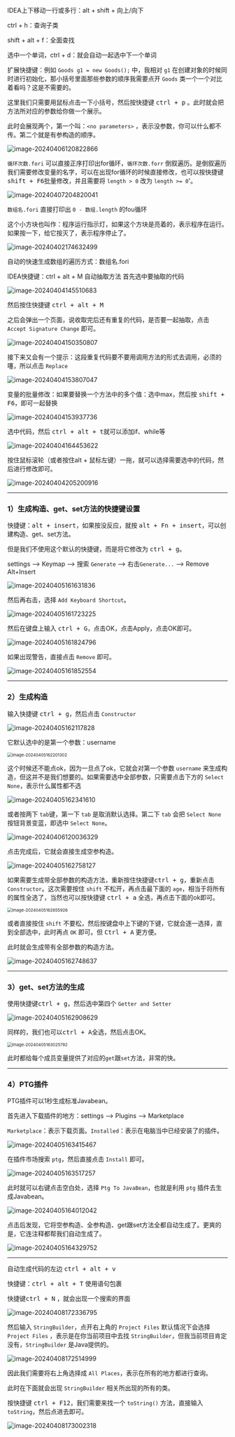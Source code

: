 IDEA上下移动一行或多行：alt + shift + 向上/向下

ctrl + h：查询子类

shift + alt + f：全面查找

选中一个单词，ctrl + d：就会自动一起选中下一个单词



扩展快捷键：例如 `Goods g1 = new Goods();` 中，我相对 `g1` 在创建对象的时候同时进行初始化，那小括号里面那些参数的顺序我需要点开 `Goods` 类一个一个对比着看吗？这是不需要的。

这里我们只需要用鼠标点击一下小括号，然后按快捷键 <kbd>ctrl + p</kbd> 。此时就会把方法所对应的参数给你做一个展示。

此时会展现两个，第一个叫：`<no parameters>` ，表示没参数，你可以什么都不传。第二个就是有参构造的顺序。

![image-20240406120822866](./assets/image-20240406120822866.png)



`循环次数.fori` 可以直接正序打印出for循环，`循环次数.forr` 倒叙遍历。是倒叙遍历我们需要修改变量的名字，可以在出现for循环的时候直接修改，也可以按快捷键<kbd>shift + F6</kbd>批量修改，并且需要将 `length > 0` 改为 `length >= 0`'。

![image-20240407204820041](./assets/image-20240407204820041.png)

`数组名.fori` 直接打印出 `0 - 数组.length` 的fou循环

这个小方块也叫作：程序运行指示灯，如果这个方块是亮着的，表示程序在运行。如果按一下，给它按灭了，表示程序停止了。

![image-20240402174632499](./assets/image-20240402174632499.png)

自动的快速生成数组的遍历方式：数组名.fori



IDEA快捷键：ctrl + alt + M 自动抽取方法 首先选中要抽取的代码

![image-20240404145510683](./assets/image-20240404145510683.png)

然后按住快捷键 <kbd>ctrl + alt + M</kbd>

之后会弹出一个页面，说收取完后还有重复的代码，是否要一起抽取，点击 `Accept Signature Change` 即可。

![image-20240404150350807](./assets/image-20240404150350807.png)

接下来又会有一个提示：这段重复代码要不要用调用方法的形式去调用，必须的噻，所以点击 `Replace`

![image-20240404153807047](./assets/image-20240404153807047.png)



变量的批量修改：如果要替换一个方法中的多个值：选中max，然后按 <kbd>shift + F6</kbd>，即可一起替换

![image-20240404153937736](./assets/image-20240404153937736.png)



选中代码，然后 <kbd>ctrl + alt + t</kbd>就可以添加if、while等

![image-20240404164453622](./assets/image-20240404164453622.png)



按住鼠标滚轮（或者按住alt + 鼠标左键）一拖，就可以选择需要选中的代码，然后进行修改即可。

![image-20240404205200916](./assets/image-20240404205200916.png)

----



### 1）生成构造、get、set方法的快捷键设置

快捷键：<kbd>alt + insert</kbd>，如果按没反应，就按 <kbd>alt + Fn + insert</kbd>，可以创建构造、get、set方法。

但是我们不使用这个默认的快捷键，而是将它修改为 <kbd>ctrl + g</kbd>。

settings —> Keymap ——> 搜索 `Generate` ——> 右击`Generate...` ——> Remove Alt+Insert

![image-20240405161631836](./assets/image-20240405161631836.png)

然后再右击，选择 `Add Keyboard Shortcut`。

![image-20240405161723225](./assets/image-20240405161723225.png)

然后在键盘上输入 <kbd>ctrl + G</kbd>，点击OK，点击Apply，点击OK即可。

![image-20240405161824796](./assets/image-20240405161824796.png)

如果出现警告，直接点击 `Remove` 即可。

![image-20240405161852554](./assets/image-20240405161852554.png)

----

### 2）生成构造

输入快捷键 <kbd>ctrl + g</kbd>，然后点击 `Constructor`

![image-20240405162117828](./assets/image-20240405162117828.png)

它默认选中的是第一个参数：username

<img src="./assets/image-20240405162201302.png" alt="image-20240405162201302" style="zoom:67%;" />

这个时候还不能点ok，因为一旦点了ok，它就会对第一个参数 `username` 来生成构造，但这并不是我们想要的。如果需要选中全部参数，只需要点击下方的 `Select None`，表示什么属性都不选

![image-20240405162341610](./assets/image-20240405162341610.png)

或者按两下 `tab`键，第一下 `tab` 是取消默认选择。第二下 `tab` 会把 `Select None` 按钮背景变蓝，即选中 `Select None`。

![image-20240406120036329](./assets/image-20240406120036329.png)

点击完成后，它就会直接生成空参构造。

![image-20240405162758127](./assets/image-20240405162758127.png)

如果需要生成带全部参数的构造方法，重新按住快捷键<kbd>ctrl + g</kbd>，重新点击 `Constructor`。这次需要按住 `shift` 不松开，再点击最下面的 `age`，相当于将所有的属性全选了，当然也可以按快捷键 <kbd>ctrl + a</kbd> 全选，再点击下面的ok即可。

<img src="./assets/image-20240405162655926.png" alt="image-20240405162655926" style="zoom:67%;" />

或者直接按住 `shift` 不要松，然后按键盘中上下键的下键，它就会逐一选择，直到全部选中，此时再点 `OK` 即可。但 <kbd>Ctrl + A</kbd> 更方便。

此时就会生成带有全部参数的构造方法。

![image-20240405162748637](./assets/image-20240405162748637.png)

----

### 3）get、set方法的生成

使用快捷键<kbd>ctrl + g</kbd>，然后选中第四个 `Getter and Setter`

![image-20240405162908629](./assets/image-20240405162908629.png)

同样的，我们也可以<kbd>ctrl + A</kbd>全选，然后点击OK。

<img src="./assets/image-20240405163025792.png" alt="image-20240405163025792" style="zoom:67%;" />

此时都给每个成员变量提供了对应的`get`跟`set`方法，非常的快。

---

### 4）PTG插件

PTG插件可以1秒生成标准Javabean。

首先进入下载插件的地方：settings ——> Plugins ——> Marketplace

`Marketplace`：表示下载页面。`Installed`：表示在电脑当中已经安装了的插件。

![image-20240405163415467](./assets/image-20240405163415467.png)

在插件市场搜索 `ptg`，然后直接点击 `Install` 即可。

![image-20240405163517257](./assets/image-20240405163517257.png)

此时就可以右键点击空白处，选择 `Ptg To JavaBean`，也就是利用 `ptg` 插件去生成Javabean。

![image-20240405164012042](./assets/image-20240405164012042.png)

点击后发现，它将空参构造、全参构造、get跟set方法全都自动生成了。更爽的是，它连注释都帮我们自动生成了。

![image-20240405164329752](./assets/image-20240405164329752.png)

----

自动生成代码的左边 <kbd>ctrl + alt + v</kbd>



快捷键：<kbd>ctrl + alt + T</kbd> 使用语句包裹

快捷键<kbd>ctrl + N</kbd> ，就会出现一个搜索的界面

![image-20240408172336795](./assets/image-20240408172336795.png)

然后输入 `StringBuilder`，点开右上角的 `Project Files` 默认情况下会选择 `Project Files` ，表示是在你当前项目中去找 `StringBuilder`，但我当前项目肯定没有，`StringBuilder` 是Java提供的。

![image-20240408172514999](./assets/image-20240408172514999.png)

因此我们需要将右上角选择成 `All Places`，表示在所有的地方都进行查询。

此时在下面就会出现 `StringBuilder` 相关所出现的所有的类。

按快捷键 <kbd>ctrl + F12</kbd>，我们需要来找一个 `toString()` 方法，直接输入 `toString`，然后点进去即可。

![image-20240408173002318](./assets/image-20240408173002318.png)

